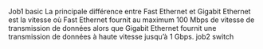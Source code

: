 Job1 basic
La principale différence entre Fast Ethernet et Gigabit Ethernet est la vitesse où Fast Ethernet fournit au maximum 100 Mbps de vitesse de transmission de données alors que Gigabit Ethernet fournit une transmission de données à haute vitesse jusqu’à 1 Gbps. 
job2 switch
